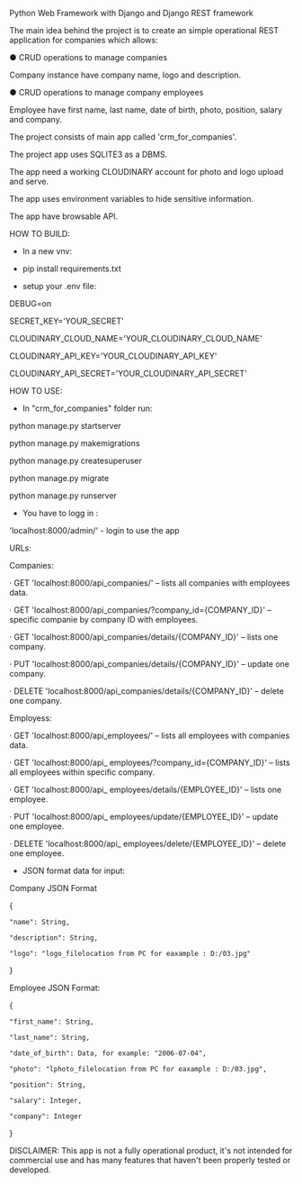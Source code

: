 Python Web Framework with Django and Django REST framework

The main idea behind the project is to create an simple operational REST application for companies which allows:

● CRUD operations to manage companies

  Company instance have company name, logo and description.
  
● CRUD operations to manage company employees

  Employee have first name, last name, date of birth, photo, position, salary and company.

The project consists of main app called 'crm_for_companies'.

The project app uses SQLITE3 as a DBMS.

The app need a working CLOUDINARY account for photo and logo upload and serve.

The app uses environment variables to hide sensitive information.

The app have browsable API.

HOW TO BUILD:

- In a new vnv:

- pip install requirements.txt

- setup your .env file:

DEBUG=on

SECRET_KEY='YOUR_SECRET'

CLOUDINARY_CLOUD_NAME='YOUR_CLOUDINARY_CLOUD_NAME'

CLOUDINARY_API_KEY='YOUR_CLOUDINARY_API_KEY'

CLOUDINARY_API_SECRET='YOUR_CLOUDINARY_API_SECRET'


HOW TO USE:

- In "crm_for_companies" folder run:

python manage.py startserver

python manage.py makemigrations

python manage.py createsuperuser

python manage.py migrate 

python manage.py runserver

- You have to logg in :

'localhost:8000/admin/'   -   login to use the app



URLs:

Companies:

· GET 'localhost:8000/api_companies/' – lists all companies with employees data.

· GET 'localhost:8000/api_companies/?company_id={COMPANY_ID}' – specific  companie by company ID with employees.

· GET 'localhost:8000/api_companies/details/{COMPANY_ID}' –  lists one company.

· PUT 'localhost:8000/api_companies/details/{COMPANY_ID}' –  update one company.

· DELETE 'localhost:8000/api_companies/details/{COMPANY_ID}' –  delete one company.


Employess:

· GET 'localhost:8000/api_employees/' – lists all employees with companies data.

· GET 'localhost:8000/api_ employees/?company_id={COMPANY_ID}' – lists all employees within specific company.

· GET 'localhost:8000/api_ employees/details/{EMPLOYEE_ID}' – lists one employee.

· PUT 'localhost:8000/api_ employees/update/{EMPLOYEE_ID}' – update one employee.

· DELETE 'localhost:8000/api_ employees/delete/{EMPLOYEE_ID}' – delete one employee.





- JSON format data for input:

Company JSON Format

{

    "name": String,
    
    "description": String,
    
    "logo": "logo_filelocation from PC for eaxample : D:/03.jpg"
    
}

Employee JSON Format:

{

    "first_name": String,
    
    "last_name": String,
    
    "date_of_birth": Data, for example: "2006-07-04",
    
    "photo": "lphoto_filelocation from PC for eaxample : D:/03.jpg",
    
    "position": String,
    
    "salary": Integer,
    
    "company": Integer
    
}


DISCLAIMER: This app is not a fully operational product, it's not intended for commercial use and has many features that haven't been properly tested or developed.
